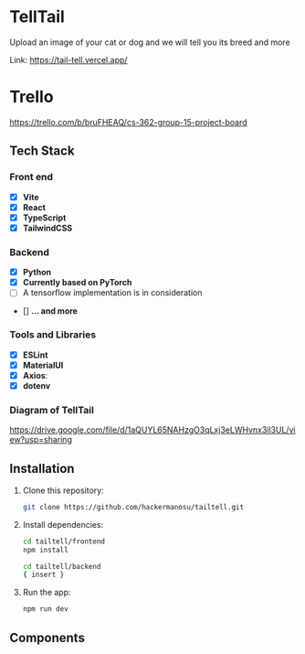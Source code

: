 # TellTail
Upload an image of your cat or dog and we will tell you its breed and more

Link: https://tail-tell.vercel.app/

# Trello
https://trello.com/b/bruFHEAQ/cs-362-group-15-project-board

## Tech Stack

### Front end
- [x] **Vite**
- [x] **React**
- [x] **TypeScript**
- [x] **TailwindCSS**

### Backend
- [x] **Python**
- [x] **Currently based on PyTorch**
- [ ] A tensorflow implementation is in consideration
- [] **... and more**


### Tools and Libraries
- [x] **ESLint**
- [x] **MaterialUI**
- [x] **Axios**:
- [x] **dotenv**

### Diagram of TellTail
https://drive.google.com/file/d/1aQUYL65NAHzgO3qLxj3eLWHvnx3il3UL/view?usp=sharing

## Installation
1. Clone this repository:
   ```bash
   git clone https://github.com/hackermanosu/tailtell.git
   ```
2. Install dependencies:
   ```bash
   cd tailtell/frontend
   npm install
   ```

      ```bash
   cd tailtell/backend
   { insert }
   ```
3. Run the app:
   ```bash
   npm run dev

## Components
